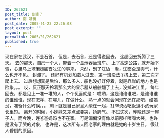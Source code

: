 ```yaml
---
ID: 262621
post_title: 到家了
author: 南 靖男
post_date: 2005-01-23 22:26:08
post_excerpt: ""
layout: post
permalink: 2005/01/262621
published: true
---
```

现在家在武汉，不是石首。
但是，去石首，还是得说回去。
这趟回去折腾了三天。
去的那天，自己一个人，带着一个显示器坐班车。
上了高速公路，就开始下雪，心里马上琢磨起能否过江的事来。
果然，到了江边一看，江面全是雾气，什么也开不见。
封渡了。
还好有机划船载人过去，第一班没法子挤上去，第二次才爬上去。
过后想想真是后怕，那么多人，船也没好好停着，就是靠岸的地方也是险象。。。
哎，反正那天拎着那么大的显示器从船舷翻了上去，没掉进江里。
每年回去，都是见上一堆一堆的人，个个见面就是：
哎哟，这是谁谁谁吧，是谁谁谁的谁谁谁，现在怎样，在哪儿，在做什么。
熟一点的就会问现在还在那吧，结婚没，准备什么时候。。。
剩下就是自己家里人聚在一起，打牌说话吃饭逗小孩玩家长里短。
离开的时候，小妹妹又差点点要哭，娇脾气。
不过这次，昨晚还是一屋子人，而今晚，连爸爸妈妈也不在家。
可是偏偏没有像以前那样嚎啕大哭，也许是没有了哭的对象。
也许是，这次所有人回老家的理由就是她的十岁生日。
很让人昏倒的原因。